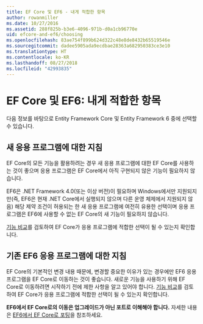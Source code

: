 ```yaml
---
title: EF Core 및 EF6 - 내게 적합한 항목
author: rowanmiller
ms.date: 10/27/2016
ms.assetid: 288f825b-b3e6-4096-971b-d0a1cb96770e
uid: efcore-and-ef6/choosing
ms.openlocfilehash: 83ae754f899b624d322c48e8de8432b65519546e
ms.sourcegitcommit: dadee5905ada9ecdbae28363a682950383ce3e10
ms.translationtype: HT
ms.contentlocale: ko-KR
ms.lasthandoff: 08/27/2018
ms.locfileid: "42993835"
---
```

# <a name="ef-core-and-ef6-which-one-is-right-for-you"></a>EF Core 및 EF6: 내게 적합한 항목

다음 정보를 바탕으로 Entity Framework Core 및 Entity Framework 6 중에 선택할 수 있습니다.

## <a name="guidance-for-new-applications"></a>새 응용 프로그램에 대한 지침

EF Core의 모든 기능을 활용하려는 경우 새 응용 프로그램에 대한 EF Core를 사용하는 것이 좋으며 응용 프로그램은 EF Core에서 아직 구현되지 않은 기능이 필요하지 않습니다.

EF6은 .NET Framework 4.0(또는 이상 버전)이 필요하며 Windows에서만 지원되지만(즉, EF6은 현재 .NET Core에서 실행되지 않으며 다른 운영 체제에서 지원되지 않음) 해당 제약 조건이 허용되는 한 새 응용 프로그램에 여전히 유용한 선택이며 응용 프로그램은 EF6에 사용할 수 없는 EF Core의 새 기능이 필요하지 않습니다.

[기능 비교](features.md)를 검토하여 EF Core가 응용 프로그램에 적합한 선택이 될 수 있는지 확인합니다.

## <a name="guidance-for-existing-ef6-applications"></a>기존 EF6 응용 프로그램에 대한 지침

EF Core의 기본적인 변경 내용 때문에, 변경할 중요한 이유가 있는 경우에만 EF6 응용 프로그램을 EF Core로 이동하는 것이 좋습니다. 새로운 기능을 사용하기 위해 EF Core로 이동하려면 시작하기 전에 제한 사항을 알고 있어야 합니다. [기능 비교](features.md)를 검토하여 EF Core가 응용 프로그램에 적합한 선택이 될 수 있는지 확인합니다.

**EF6에서 EF Core로의 이동은 업그레이드가 아닌 포트로 이해해야 합니다.**  자세한 내용은 [EF6에서 EF Core로 포팅](porting/index.md)을 참조하세요.
